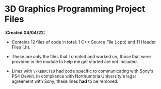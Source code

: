 # 3D Graphics Programming Project Files

**:Created 04/04/22:**

- Contains 12 files of code in total: 1 C++ Source File (.cpp) and 11 Header Files (.h).

- These are only the files that I created and worked on, those that were provided in the module to help me get started are not included.

- Lines with `\\REDACTED` had code specific to communicating with Sony's PS4 Devkit. In compliance with Northumbria University's legal agreement with Sony, these lines **had** to be removed.
